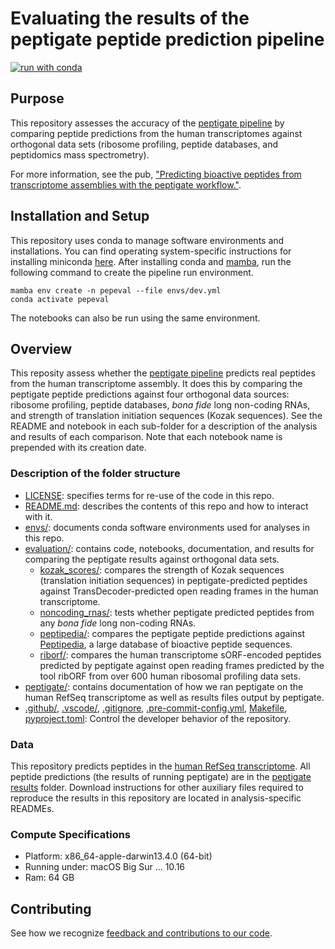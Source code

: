# Evaluating the results of the peptigate peptide prediction pipeline

[![run with conda](http://img.shields.io/badge/run%20with-conda-3EB049?labelColor=000000&logo=anaconda)](https://docs.conda.io/projects/miniconda/en/latest/)

## Purpose

This repository assesses the accuracy of the [peptigate pipeline](https://github.com/Arcadia-Science/peptigate) by comparing peptide predictions from the human transcriptomes against orthogonal data sets (ribosome profiling, peptide databases, and peptidomics mass spectrometry).

For more information, see the pub, ["Predicting bioactive peptides from transcriptome assemblies with the peptigate workflow."](https://doi.org/10.57844/arcadia-6500-9be8).

## Installation and Setup

This repository uses conda to manage software environments and installations. You can find operating system-specific instructions for installing miniconda [here](https://docs.conda.io/projects/miniconda/en/latest/). After installing conda and [mamba](https://mamba.readthedocs.io/en/latest/), run the following command to create the pipeline run environment.

```{bash}
mamba env create -n pepeval --file envs/dev.yml
conda activate pepeval
```

The notebooks can also be run using the same environment.

## Overview

This reposity assess whether the [peptigate pipeline](https://github.com/Arcadia-Science/peptigate) predicts real peptides from the human transcriptome assembly.
It does this by comparing the peptigate peptide predictions against four orthogonal data sources: ribosome profiling, peptide databases, *bona fide* long non-coding RNAs, and strength of translation initiation sequences (Kozak sequences).
See the README and notebook in each sub-folder for a description of the analysis and results of each comparison.
Note that each notebook name is prepended with its creation date.

### Description of the folder structure

* [LICENSE](./LICENSE): specifies terms for re-use of the code in this repo.
* [README.md](./README.md): describes the contents of this repo and how to interact with it.
* [envs/](./envs): documents conda software environments used for analyses in this repo.
* [evaluation/](./evaluation): contains code, notebooks, documentation, and results for comparing the peptigate results against orthogonal data sets.
    * [kozak_scores/](./evaluation/kozak_scores): compares the strength of Kozak sequences (translation initiation sequences) in peptigate-predicted peptides against TransDecoder-predicted open reading frames in the human transcriptome.
    * [noncoding_rnas/](./evaluation/noncoding_rnas): tests whether peptigate predicted peptides from any *bona fide* long non-coding RNAs.
    * [peptipedia/](./evaluation/peptipedia): compares the peptigate peptide predictions against [Peptipedia](https://app.peptipedia.cl/), a large database of bioactive peptide sequences. 
    * [riborf/](./evaluation/riborf): compares the human transcriptome sORF-encoded peptides predicted by peptigate against open reading frames predicted by the tool ribORF from over 600 human ribosomal profiling data sets. 
* [peptigate/](./peptigate): contains documentation of how we ran peptigate on the human RefSeq transcriptome as well as results files output by peptigate.
* [.github/](./.github), [.vscode/](./.vscode), [.gitignore](./.gitignore), [.pre-commit-config.yml](./.pre-commit-config.yml), [Makefile](./Makefile), [pyproject.toml](./pyproject.toml): Control the developer behavior of the repository. 

### Data

This repository predicts peptides in the [human RefSeq transcriptome](https://ftp.ncbi.nlm.nih.gov/genomes/all/GCF/000/001/405/GCF_000001405.40_GRCh38.p14/GCF_000001405.40_GRCh38.p14_rna.fna.gz).
All peptide predictions (the results of running peptigate) are in the [peptigate results](./peptigate/results/) folder.
Download instructions for other auxiliary files required to reproduce the results in this repository are located in analysis-specific READMEs.

### Compute Specifications

* Platform: x86_64-apple-darwin13.4.0 (64-bit)
* Running under: macOS Big Sur ... 10.16
* Ram: 64 GB

## Contributing

See how we recognize [feedback and contributions to our code](https://github.com/Arcadia-Science/arcadia-software-handbook/blob/main/guides-and-standards/guide-credit-for-contributions.md).

